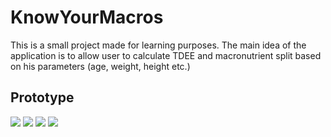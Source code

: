 # KnowYourMacros
This is a small project made for learning purposes. The main idea of the application is to allow user to calculate TDEE and macronutrient split based on his parameters (age, weight, height etc.)

## Prototype
![](https://i.imgur.com/dxtrQII.png)
![](https://i.imgur.com/RxkX2D6.png)
![](https://i.imgur.com/kIgMlna.png)
![](https://i.imgur.com/Hg3guem.png)
